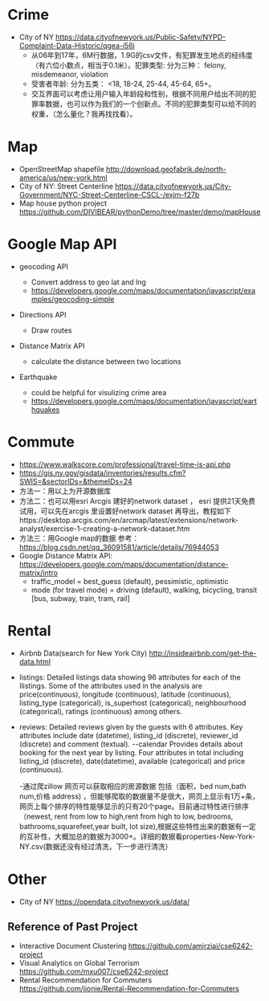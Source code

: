 # Crime
- City of NY https://data.cityofnewyork.us/Public-Safety/NYPD-Complaint-Data-Historic/qgea-i56i
  - 从06年到17年，6M行数据，1.9G的csv文件，有犯罪发生地点的经纬度（有六位小数点，相当于0.1米）。犯罪类型:  分为三种： felony, misdemeanor, violation
  - 受害者年龄: 分为五类： <18, 18-24, 25-44, 45-64, 65+。
  - 交互界面可以考虑让用户输入年龄段和性别，根据不同用户给出不同的犯罪率数据，也可以作为我们的一个创新点。不同的犯罪类型可以给不同的权重，（怎么量化？我再找找看）。


# Map
- OpenStreetMap shapefile http://download.geofabrik.de/north-america/us/new-york.html
- City of NY: Street Centerline https://data.cityofnewyork.us/City-Government/NYC-Street-Centerline-CSCL-/exjm-f27b
- Map house python project https://github.com/DIVIBEAR/pythonDemo/tree/master/demo/mapHouse

# Google Map API
- geocoding API
  - Convert address to geo lat and lng
  - https://developers.google.com/maps/documentation/javascript/examples/geocoding-simple
- Directions API
  - Draw routes
  
- Distance Matrix API
  - calculate the distance between two locations
- Earthquake
  - could be helpful for visulizing crime area
  - https://developers.google.com/maps/documentation/javascript/earthquakes


# Commute
- https://www.walkscore.com/professional/travel-time-js-api.php
- https://gis.ny.gov/gisdata/inventories/results.cfm?SWIS=&sectorIDs=&themeIDs=24
- 方法一：用以上为开源数据库
- 方法二：也可以用esri Arcgis 建好的network dataset ， esri 提供21天免费试用，可以先在arcgis 里设置好network dataset 再导出，教程如下https://desktop.arcgis.com/en/arcmap/latest/extensions/network-analyst/exercise-1-creating-a-network-dataset.htm
- 方法三：用Google map的数据 参考：https://blog.csdn.net/qq_36091581/article/details/76944053
- Google Distance Matrix API: https://developers.google.com/maps/documentation/distance-matrix/intro
  - traffic_model = best_guess (default), pessimistic, optimistic
  - mode (for travel mode) = driving (default), walking, bicycling, transit \[bus, subway, train, tram, rail]

# Rental
- Airbnb Data(search for New York City)
  http://insideairbnb.com/get-the-data.html
- listings:
Detailed listings data showing 96 attributes for each of the llistings. Some of the attributes used in the analysis are price(continuous), longitude (continuous), latitude (continuous), listing_type (categorical), is_superhost (categorical), neighbourhood (categorical), ratings (continuous) among others.
- reviews:
Detailed reviews given by the guests with 6 attributes. Key attributes include date (datetime), listing_id (discrete), reviewer_id (discrete) and comment (textual).
--calendar
Provides details about booking for the next year by listing. Four attributes in total including listing_id (discrete), date(datetime), available (categorical) and price (continuous).

  -通过爬zillow 网页可以获取相应的房源数据 包括（面积，bed num,bath num,价格 address) ，但能够爬取的数据量不是很大，网页上显示有1万+条，网页上每个排序的特性能够显示的只有20个page。目前通过特性进行排序（newest, rent from low to high,rent from high to low, bedrooms, bathrooms,squarefeet,year built, lot size),根据这些特性出来的数据有一定的互补性，大概加总的数据为3000+。详细的数据看properties-New-York-NY.csv(数据还没有经过清洗，下一步进行清洗）



# Other
- City of NY https://opendata.cityofnewyork.us/data/

## Reference of Past Project
- Interactive Document Clustering https://github.com/amirziai/cse6242-project
- Visual Analytics on Global Terrorism https://github.com/mxu007/cse6242-project
- Rental Recommendation for Commuters https://github.com/jionie/Rental-Recommendation-for-Commuters
